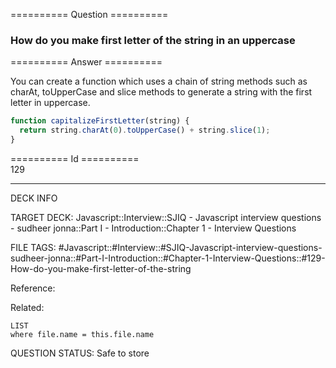 ========== Question ==========  

### How do you make first letter of the string in an uppercase  

========== Answer ==========  

You can create a function which uses a chain of string methods such as charAt,
toUpperCase and slice methods to generate a string with the first letter in
uppercase.

```javascript
function capitalizeFirstLetter(string) {
  return string.charAt(0).toUpperCase() + string.slice(1);
}
```

========== Id ==========  
129

---

DECK INFO

TARGET DECK: Javascript::Interview::SJIQ - Javascript interview questions - sudheer jonna::Part I - Introduction::Chapter 1 - Interview Questions

FILE TAGS: #Javascript::#Interview::#SJIQ-Javascript-interview-questions-sudheer-jonna::#Part-I-Introduction::#Chapter-1-Interview-Questions::#129-How-do-you-make-first-letter-of-the-string

Reference:

Related:

```dataview
LIST
where file.name = this.file.name
```

QUESTION STATUS: Safe to store

